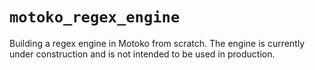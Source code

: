 # `motoko_regex_engine`

Building a regex engine in Motoko from scratch.
The engine is currently under construction and  is not intended to be used in production.